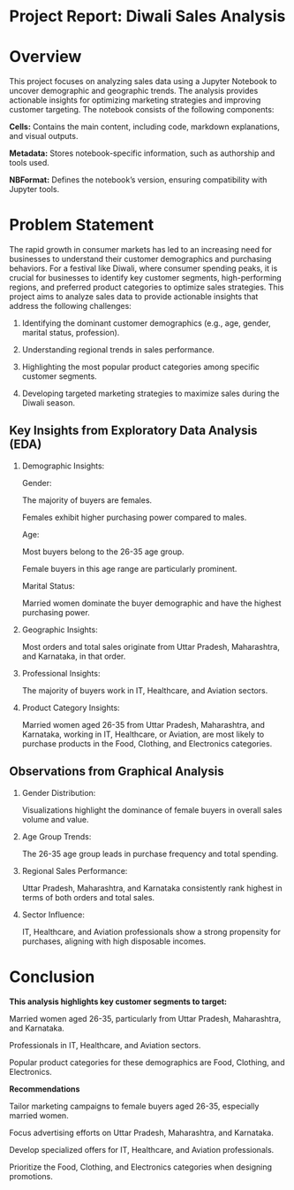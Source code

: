 # Project Report: Diwali Sales Analysis

# Overview

  This project focuses on analyzing sales data using a Jupyter Notebook to uncover demographic and geographic trends. The analysis provides actionable insights for optimizing marketing strategies and improving customer targeting. The notebook consists of the following components:
  
  **Cells:** Contains the main content, including code, markdown explanations, and visual outputs.
  
  **Metadata:** Stores notebook-specific information, such as authorship and tools used.
  
  **NBFormat:** Defines the notebook’s version, ensuring compatibility with Jupyter tools.

# Problem Statement

The rapid growth in consumer markets has led to an increasing need for businesses to understand their customer demographics and purchasing behaviors. For a festival like Diwali, where consumer spending peaks, it is crucial for businesses to identify key customer segments, high-performing regions, and preferred product categories to optimize sales strategies. This project aims to analyze sales data to provide actionable insights that address the following challenges:

  1. Identifying the dominant customer demographics (e.g., age, gender, marital status, profession).
  
  2. Understanding regional trends in sales performance.
  
  3. Highlighting the most popular product categories among specific customer segments.
  
  4. Developing targeted marketing strategies to maximize sales during the Diwali season.

## Key Insights from Exploratory Data Analysis (EDA)

  1. Demographic Insights:
     
     Gender:

        The majority of buyers are females.
        
        Females exhibit higher purchasing power compared to males.

     Age:

        Most buyers belong to the 26-35 age group.
        
        Female buyers in this age range are particularly prominent.

     Marital Status:

        Married women dominate the buyer demographic and have the highest purchasing power.

  2. Geographic Insights:

     Most orders and total sales originate from Uttar Pradesh, Maharashtra, and Karnataka, in that order.

  3. Professional Insights:

     The majority of buyers work in IT, Healthcare, and Aviation sectors.

  4. Product Category Insights:

     Married women aged 26-35 from Uttar Pradesh, Maharashtra, and Karnataka, working in IT, Healthcare, or Aviation, are most likely to purchase products in the Food, Clothing, and Electronics categories.

## Observations from Graphical Analysis

  1. Gender Distribution:

       Visualizations highlight the dominance of female buyers in overall sales volume and value.

  2. Age Group Trends:

       The 26-35 age group leads in purchase frequency and total spending.

  3. Regional Sales Performance:

       Uttar Pradesh, Maharashtra, and Karnataka consistently rank highest in terms of both orders and total sales.

  4. Sector Influence:

       IT, Healthcare, and Aviation professionals show a strong propensity for purchases, aligning with high disposable incomes.

# Conclusion

**This analysis highlights key customer segments to target:**

  Married women aged 26-35, particularly from Uttar Pradesh, Maharashtra, and Karnataka.
  
  Professionals in IT, Healthcare, and Aviation sectors.
  
  Popular product categories for these demographics are Food, Clothing, and Electronics.

**Recommendations**

  Tailor marketing campaigns to female buyers aged 26-35, especially married women.
  
  Focus advertising efforts on Uttar Pradesh, Maharashtra, and Karnataka.
  
  Develop specialized offers for IT, Healthcare, and Aviation professionals.
  
  Prioritize the Food, Clothing, and Electronics categories when designing promotions.
